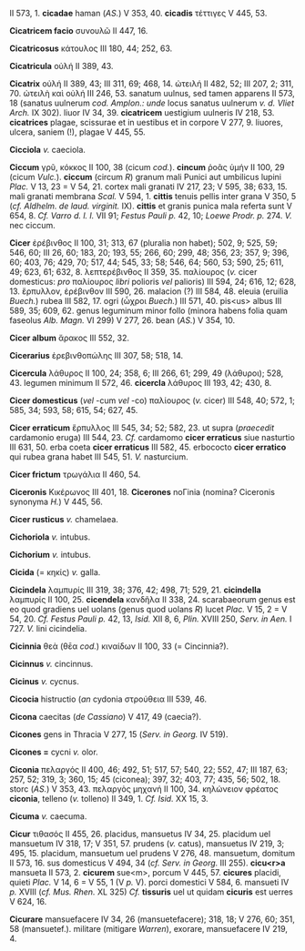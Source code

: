 II 573, 1. **cicadae** haman (*AS.*) V 353, 40. **cicadis** τέττιγες V
445, 53.

**Cicatricem facio** συνουλῶ II 447, 16.

**Cicatricosus** κάτουλος III 180, 44; 252, 63.

**Cicatricula** οὐλή II 389, 43.

**Cicatrix** οὐλή II 389, 43; III 311, 69; 468, 14. ὠτειλή II 482, 52;
III 207, 2; 311, 70. ὠτειλὴ καὶ οὐλή III 246, 53. sanatum uulnus, sed
tamen apparens II 573, 18 (sanatus uulnerum *cod. Amplon.: unde* locus
sanatus uulnerum *v. d. Vliet Arch.* IX 302). liuor IV 34, 39.
**cicatricem** uestigium uulneris IV 218, 53. **cicatrices** plagae,
scissurae et in uestibus et in corpore V 277, 9. liuores, ulcera, saniem
(!), plagae V 445, 55.

**Cicciola** *v.* caeciola.

**Ciccum** γρῦ, κόκκος II 100, 38 (cicum *cod.*). **cincum** ῥοᾶς ὑμήν
II 100, 29 (cicum *Vulc.*). **ciccum** (circum *R*) granum mali Punici
aut umbilicus lupini *Plac.* V 13, 23 = V 54, 21. cortex mali granati IV
217, 23; V 595, 38; 633, 15. mali granati membrana *Scal.* V 594, 1.
**cittis** tenuis pellis inter grana V 350, 5 (*cf. Aldhelm. de laud.
virginit.* IX). **cittis** et granis punica mala referta sunt V 654, 8.
*Cf. Varro d. l. l.* VII 91; *Festus Pauli p.* 42, 10; *Loewe Prodr. p.*
274. *V.* nec ciccum.

**Cicer** ἐρέβινθος II 100, 31; 313, 67 (pluralia non habet); 502, 9;
525, 59; 546, 60; III 26, 60; 183, 20; 193, 55; 266, 60; 299, 48; 356,
23; 357, 9; 396, 60; 403, 76; 429, 70; 517, 44; 545, 33; 58; 546, 64;
560, 53; 590, 25; 611, 49; 623, 61; 632, 8. λεπτερέβινθος II 359, 35.
παλίουρος (*v.* cicer domesticus: *pro* παλίουρος *libri* polioris *vel*
palioris) III 594, 24; 616, 12; 628, 13. ἕρπυλλον, ἐρέβινθον III 590,
26. malacion (?) III 584, 48. eleuia (eruilia *Buech.*) rubea III 582,
17. ogri (ὦχροι *Buech.*) III 571, 40. pis\<us\> albus III 589, 35; 609,
62. genus leguminum minor follo (minora habens folia quam faseolus *Alb.
Magn.* VI 299) V 277, 26. bean (*AS.*) V 354, 10.

**Cicer album** ἄρακος III 552, 32.

**Cicerarius** ἐρεβινθοπώλης III 307, 58; 518, 14.

**Cicercula** λάθυρος II 100, 24; 358, 6; III 266, 61; 299, 49
(λάθυροι); 528, 43. legumen minimum II 572, 46. **cicercla** λάθυρος III
193, 42; 430, 8.

**Cicer domesticus** (*vel* -cum *vel* -co) παλίουρος (*v.* cicer) III
548, 40; 572, 1; 585, 34; 593, 58; 615, 54; 627, 45.

**Cicer erraticum** ἕρπυλλος III 545, 34; 52; 582, 23. ut supra
(*praecedit* cardamonio eruga) III 544, 23. *Cf.* cardamomo **cicer
erraticus** siue nasturtio III 631, 50. erba coeta **cicer erraticus**
III 582, 45. erbococto **cicer erratico** qui rubea grana habet III 545,
51. *V.* nasturcium.

**Cicer frictum** τρωγάλια II 460, 54.

**Ciceronis** Κικέρωνος III 401, 18. **Cicerones** noΓinia (nomina?
Ciceronis synonyma *H.*) V 445, 56.

**Cicer rusticus** *v.* chamelaea.

**Cichoriola** *v.* intubus.

**Cichorium** *v.* intubus.

**Cicida** (= κηκίς) *v.* galla.

**Cicindela** λαμπυρίς III 319, 38; 376, 42; 498, 71; 529, 21.
**cicindella** λαμπυρίς II 100, 25. **cicendela** κανδῆλα II 338, 24.
scarabaeorum genus est eo quod gradiens uel uolans (genus quod uolans
*R*) lucet *Plac.* V 15, 2 = V 54, 20. *Cf. Festus Pauli p.* 42, 13,
*Isid.* XII 8, 6, *Plin.* XVIII 250, *Serv. in Aen.* I 727. *V.*
lini cicindelia.

**Cicinnia** θεὰ (θɛ̄α *cod.*) κιναίδων II 100, 33 (= Cincinnia?).

**Cicinnus** *v.* cincinnus.

**Cicinus** *v.* cycnus.

**Cicocia** histructio (*an* cydonia στρούθεια III 539, 46.

**Cicona** caecitas (*de Cassiano*) V 417, 49 (caecia?).

**Cicones** gens in Thracia V 277, 15 (*Serv. in Georg.* IV 519).

**Cicones =** cycni *v.* olor.

**Ciconia** πελαργός II 400, 46; 492, 51; 517, 57; 540, 22; 552, 47; III
187, 63; 257, 52; 319, 3; 360, 15; 45 (ciconea); 397, 32; 403, 77; 435,
56; 502, 18. storc (*AS.*) V 353, 43. πελαργὸς μηχανή II 100, 34.
κηλώνειον φρέατος **ciconia**, telleno (*v.* tolleno) II 349, 1. *Cf.
Isid.* XX 15, 3.

**Cicuma** *v.* caecuma.

**Cicur** τιθασός II 455, 26. placidus, mansuetus IV 34, 25. placidum
uel mansuetum IV 318, 17; V 351, 57. prudens (*v.* catus), mansuetus IV
219, 3; 495, 15. placidum, mansuetum uel prudens V 276, 48. mansuetum,
domitum II 573, 16. sus domesticus V 494, 34 (*cf. Serv. in Georg.*
III 255). **cicu\<r\>a** mansueta II 573, 2. **cicurem** sue\<m\>,
porcum V 445, 57. **cicures** placidi, quieti *Plac.* V 14, 6 = V 55, 1
(V *p.* V). porci domestici V 584, 6. mansueti IV *p.* XVIII (*cf.
Mus. Rhen.* XL 325) *Cf.* **tissuris** uel ut quidam **cicuris** est
uerres V 624, 16.

**Cicurare** mansuefacere IV 34, 26 (mansuetefacere); 318, 18; V 276,
60; 351, 58 (mansuetef.). militare (mitigare *Warren*), exorare,
mansuefacere IV 219, 4.
